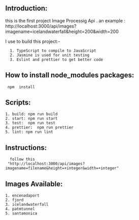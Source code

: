    ## Introduction:

   this is the first project Image Processig Api .
   an example :
   http://localhost:3000/api/images?imagename=icelandwaterfall&height=200&width=200
   
   I  use to build this project:-    
   
      1. TypeScript to compile to JavaScript
      2. Jasmine is used for unit testing
      3. Eslint and prettier to get better code


   ## How to install node_modules packages:

     npm  install 


   ## Scripts:
   
    1. build: npm run build
    2. start: npm run start
    3. test:  npm run test
    4. prettier:  npm run prettier
    5. lint: npm run lint
	
   ## Instructions:
	
	  follow this 
	 "http://localhost:3000/api/images?imagename=filename&height=+integer&width=+integer"
	 
	 
   ## Images Available:
	 
	1. encenadaport
	2. fjord
	3. icelandwaterfall
	4. patmtunnel
	5. santamonica
	 
